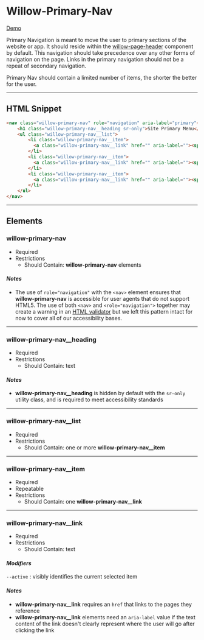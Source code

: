 # **Willow-Primary-Nav**

[Demo](http://codepen.io/team/UnumUX/pen/gmgMxY)

Primary Navigation is meant to move the user to primary sections of the website or app. It should reside within the [willow-page-header](../page-header) component by default. This navigation should take precedence over any other forms of navigation on the page. Links in the primary navigation should not be a repeat of secondary navigation.

Primary Nav should contain a limited number of items, the shorter the better for the user.

---

## HTML Snippet

```html
<nav class="willow-primary-nav" role="navigation" aria-label="primary">
    <h1 class="willow-primary-nav__heading sr-only">Site Primary Menu</h1>
    <ul class="willow-primary-nav__list">
        <li class="willow-primary-nav__item">
          <a class="willow-primary-nav__link" href="" aria-label=""><span class="container-fluid">Menu Item 1</span></a>
        </li>
        <li class="willow-primary-nav__item">
          <a class="willow-primary-nav__link" href="" aria-label=""><span class="container-fluid">Menu Item 2</span></a>
        </li>
        <li class="willow-primary-nav__item">
          <a class="willow-primary-nav__link" href="" aria-label=""><span class="container-fluid">Menu Item 3</span></a>
        </li>
    </ul>
</nav>
```

---

## Elements

### willow-primary-nav

- Required
- Restrictions
  - Should Contain: **willow-primary-nav** elements

#### _Notes_

- The use of `role="navigation"` with the `<nav>` element ensures that **willow-primary-nav** is accessible for user agents that do not support HTML5. The use of both `<nav>` and `<role="navigation">` together may create a warning in an [HTML validator](https://validator.w3.org/) but we left this pattern intact for now to cover all of our accessibility bases.

---

### willow-primary-nav__heading

- Required
- Restrictions
  - Should Contain: text

#### _Notes_

- **willow-primary-nav__heading** is hidden by default with the `sr-only` utility class, and is required to meet accessibility standards

---

### willow-primary-nav__list

- Required
- Restrictions
  - Should Contain: one or more **willow-primary-nav__item**

---

### willow-primary-nav__item

- Required
- Repeatable
- Restrictions
  - Should Contain: one **willow-primary-nav__link**

---

### willow-primary-nav__link

- Required
- Restrictions
  - Should Contain: text

#### _Modifiers_

`--active` : visibly identifies the current selected item

#### _Notes_

- **willow-primary-nav__link** requires an `href` that links to the pages they reference
- **willow-primary-nav__link** elements need an `aria-label` value if the text content of the link doesn't clearly represent where the user will go after clicking the link